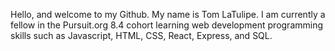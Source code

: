 Hello, and welcome to my Github. My name is Tom LaTulipe. I am currently a fellow in the Pursuit.org 8.4 cohort learning web development programming skills such as Javascript, HTML, CSS, React, Express, and SQL.

<!---
Tetracell/Tetracell is a ✨ special ✨ repository because its `README.md` (this file) appears on your GitHub profile.
You can click the Preview link to take a look at your changes.
--->
